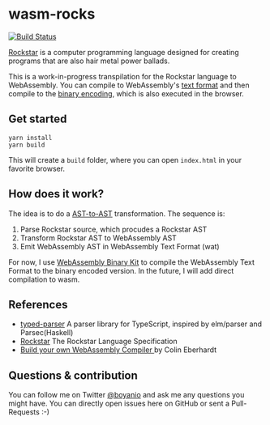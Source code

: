# wasm-rocks

[![Build Status](https://travis-ci.com/boyanio/wasm-rocks.svg?branch=master)](https://travis-ci.com/boyanio/wasm-rocks)

[Rockstar](https://codewithrockstar.com) is a computer programming language designed for creating programs that are also hair metal power ballads.

This is a work-in-progress transpilation for the Rockstar language to WebAssembly. You can compile to WebAssembly's [text format](https://webassembly.org/docs/text-format/) and then compile to the [binary encoding](https://webassembly.org/docs/binary-encoding/), which is also executed in the browser.

## Get started

```
yarn install
yarn build
```

This will create a `build` folder, where you can open `index.html` in your favorite browser.

## How does it work?

The idea is to do a [AST-to-AST](https://en.wikipedia.org/wiki/Abstract_syntax_tree) transformation. The sequence is:

1. Parse Rockstar source, which procudes a Rockstar AST
2. Transform Rockstar AST to WebAssembly AST
3. Emit WebAssembly AST in WebAssembly Text Format (wat)

For now, I use [WebAssembly Binary Kit](https://github.com/WebAssembly/wabt) to compile the WebAssembly Text Format to the binary encoded version. In the future, I will add direct compilation to wasm.

## References

- [typed-parser](https://github.com/jinjor/typed-parser) A parser library for TypeScript, inspired by elm/parser and Parsec(Haskell)
- [Rockstar](https://codewithrockstar.com/docs) The Rockstar Language Specification
- [
  Build your own WebAssembly Compiler
  ](https://blog.scottlogic.com/2019/05/17/webassembly-compiler.html) by Colin Eberhardt

## Questions & contribution

You can follow me on Twitter [@boyanio](https://twitter.com/boyanio) and ask me any questions you might have. You can directly open issues here on GitHub or sent a Pull-Requests :-)
